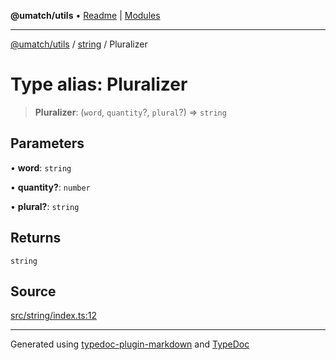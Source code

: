 **@umatch/utils** • [Readme](../../index.md) \| [Modules](../../modules.md)

***

[@umatch/utils](../../modules.md) / [string](../index.md) / Pluralizer

# Type alias: Pluralizer

> **Pluralizer**: (`word`, `quantity`?, `plural`?) => `string`

## Parameters

• **word**: `string`

• **quantity?**: `number`

• **plural?**: `string`

## Returns

`string`

## Source

[src/string/index.ts:12](https://github.com/umatch-oficial/utils/blob/4c813c4/src/string/index.ts#L12)

***

Generated using [typedoc-plugin-markdown](https://www.npmjs.com/package/typedoc-plugin-markdown) and [TypeDoc](https://typedoc.org/)
